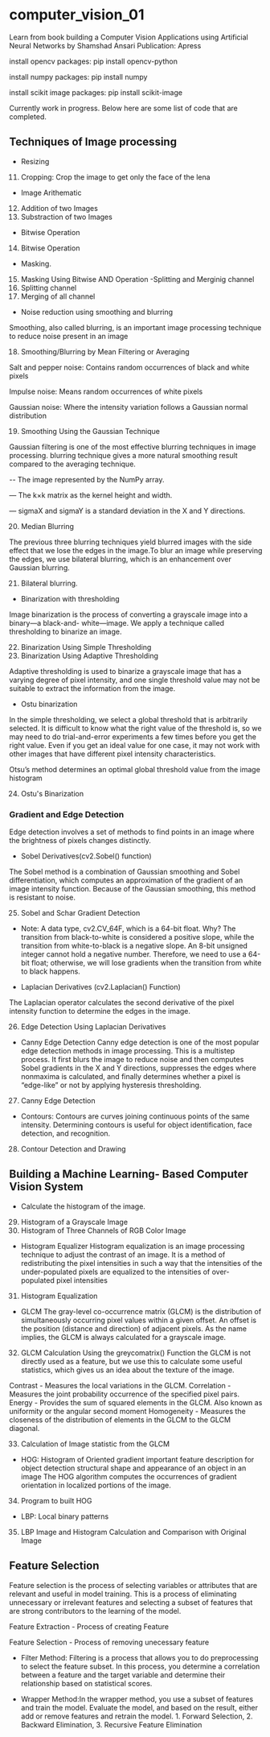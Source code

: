 # computer_vision_01
Learn from book building a Computer Vision Applications using Artificial Neural Networks by Shamshad Ansari
Publication: Apress

install opencv packages: pip install opencv-python

install numpy packages: pip install numpy

install scikit image packages: pip install scikit-image



Currently work in progress.
Below here are some list of code that are completed.


## Techniques of Image processing
- Resizing
11. Cropping: Crop the image to get only the face of the lena
- Image Arithematic 
12. Addition of two Images
13. Substraction of two Images
- Bitwise Operation
14. Bitwise Operation
- Masking.
15. Masking Using Bitwise AND Operation
-Splitting and Merginig channel
16. Splitting channel 
17. Merging of all channel
- Noise reduction using smoothing and blurring

Smoothing, also called blurring, is an important image processing technique to reduce noise present in an image 

18. Smoothing/Blurring by Mean Filtering or Averaging

Salt and pepper noise: Contains random occurrences of black and white pixels

Impulse noise: Means random occurrences of white pixels

Gaussian noise: Where the intensity variation follows a Gaussian normal distribution 

19. Smoothing Using the Gaussian Technique

Gaussian filtering is one of the most effective blurring techniques in image processing.
blurring technique gives a more natural smoothing result compared to the averaging technique. 

-- The image represented by the NumPy array.

–– The k×k matrix as the kernel height and width.

–– sigmaX and sigmaY is a standard deviation in the X and Y directions.

20. Median Blurring

The previous three blurring techniques yield blurred images with the side effect that we lose the edges in the image.To blur an image while preserving the edges, we use bilateral
blurring, which is an enhancement over Gaussian blurring.

21. Bilateral blurring.

- Binarization with thresholding

Image binarization is the process of converting a grayscale image into a binary—a black-and-
white—image. We apply a technique called thresholding to binarize an image.

22. Binarization Using Simple Thresholding
23. Binarization Using Adaptive Thresholding

Adaptive thresholding is used to binarize a grayscale image that has a varying degree of pixel intensity, and one single threshold value may not be suitable to extract the information from the image.

- Ostu binarization

In the simple thresholding, we select a global threshold that is arbitrarily selected. It is difficult to know what the right value of the threshold is, so we may need to do trial-and-error experiments a few times before you get the right value. Even if you get an ideal value for one case, it may not work with other images that have different pixel intensity
characteristics.

Otsu’s method determines an optimal global threshold value from the image
histogram

24. Ostu's Binarization


### Gradient and Edge Detection
Edge detection involves a set of methods to find points in an image where the brightness of pixels changes distinctly.

- Sobel Derivatives(cv2.Sobel() function)

The Sobel method is a combination of Gaussian smoothing and Sobel differentiation, which computes an approximation of the gradient of an image intensity function. Because of the Gaussian smoothing, this method is resistant to noise.

25. Sobel and Schar Gradient Detection

- Note: A data type, cv2.CV_64F, which is a 64-bit float. Why? The transition from black-to-white is considered a positive slope, while the transition from white-to-black is a negative slope. An 8-bit unsigned integer cannot hold a negative number. Therefore, we need to use a 64-bit float; otherwise, we will lose gradients when the transition from white to black happens.

- Laplacian Derivatives (cv2.Laplacian() Function)

The Laplacian operator calculates the second derivative of the pixel intensity function to
determine the edges in the image.

26. Edge Detection Using Laplacian Derivatives
- Canny Edge Detection
Canny edge detection is one of the most popular edge detection methods in image processing. This is a multistep process. It first blurs the image to reduce noise and then computes Sobel gradients in the X and Y directions, suppresses the edges where nonmaxima is calculated, and finally determines whether a pixel is “edge-like” or not by applying hysteresis thresholding.
27. Canny Edge Detection
- Contours: Contours are curves joining continuous points of the same intensity. Determining contours is useful for object identification, face detection, and recognition.
28. Contour Detection and Drawing

## Building a Machine Learning- Based Computer Vision System

- Calculate the histogram of the image.

29. Histogram of a Grayscale Image
30. Histogram of Three Channels of RGB Color Image
- Histogram Equalizer
Histogram equalization is an image processing technique to adjust the contrast of an image. It is a method of redistributing the pixel intensities in such a way that the intensities of the under-populated pixels are equalized to the intensities of over-populated pixel intensities
31. Histogram Equalization
- GLCM
The gray-level co-occurrence matrix (GLCM) is the distribution of simultaneously occurring pixel values within a given offset. An offset is the position (distance and direction) of adjacent pixels. As the name implies, the GLCM is always calculated for a grayscale image.
32. GLCM Calculation Using the greycomatrix() Function
the GLCM is not directly used as a feature, but we use this to calculate some useful statistics, which gives us an idea about the texture of the image. 

Contrast - Measures the local variations in the GLCM.
Correlation - Measures the joint probability occurrence of the specified pixel pairs.
Energy - Provides the sum of squared elements in the GLCM. Also known as uniformity or the angular second moment
Homogeneity - Measures the closeness of the distribution of elements in the GLCM to the GLCM diagonal.

33. Calculation of Image statistic from the GLCM

- HOG: Histogram of Oriented gradient
important feature description for object detection
structural shape and appearance of an object in an image
The HOG algorithm computes the occurrences of gradient orientation in localized portions of the image.

34. Program to built HOG

- LBP: Local binary patterns

35. LBP Image and Histogram Calculation and Comparison with Original Image

## Feature Selection

Feature selection is the process of selecting variables or attributes that are relevant and useful in model training. This is a process of eliminating unnecessary or irrelevant features and selecting a subset of features that are strong contributors to the learning of the model.

Feature Extraction - Process of creating Feature

Feature Selection - Process of removing unecessary feature
- Filter Method: Filtering is a process that allows you to do preprocessing to select the feature subset. In this process, you determine a correlation between a feature and the target variable and determine their relationship based on statistical scores.

- Wrapper Method:In the wrapper method, you use a subset of features and train the model. Evaluate the model, and based on the result, either add or remove features and retrain the model. 1. Forward Selection, 2. Backward Elimination, 3. Recursive Feature Elimination